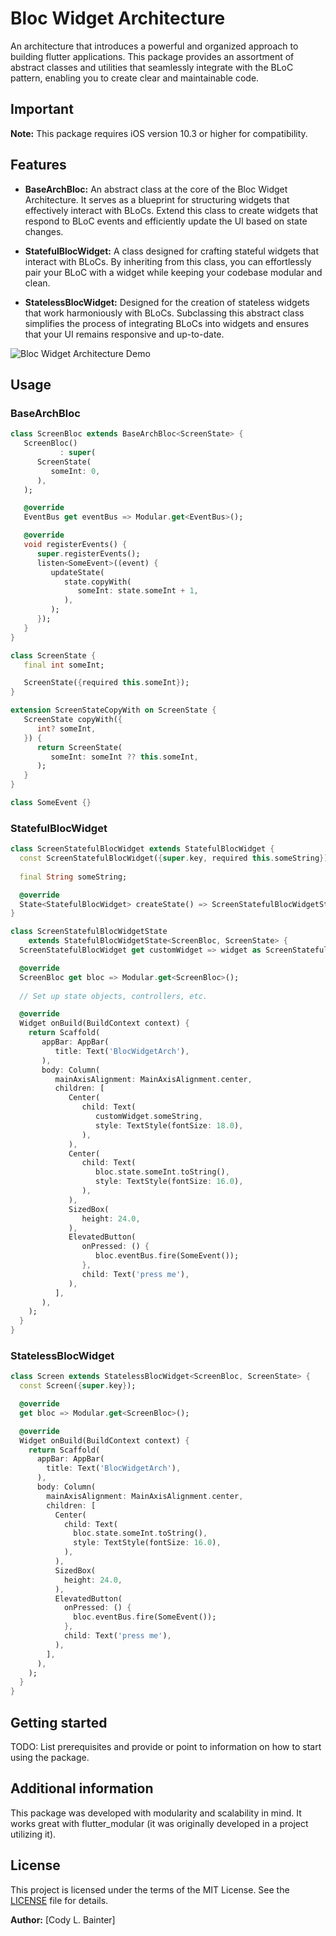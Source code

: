 # Bloc Widget Architecture
An architecture that introduces a powerful and organized approach to 
building flutter applications. This package provides an assortment 
of abstract classes and utilities that seamlessly integrate with the 
BLoC pattern, enabling you to create clear and maintainable code.

## Important
**Note:** This package requires iOS version 10.3 or higher for compatibility.

## Features

- **BaseArchBloc:** An abstract class at the core of the Bloc Widget Architecture. It serves as a blueprint for structuring widgets that effectively interact with BLoCs. Extend this class to create widgets that respond to BLoC events and efficiently update the UI based on state changes.

- **StatefulBlocWidget:** A class designed for crafting stateful widgets that interact with BLoCs. By inheriting from this class, you can effortlessly pair your BLoC with a widget while keeping your codebase modular and clean.

- **StatelessBlocWidget:** Designed for the creation of stateless widgets that work harmoniously with BLoCs. Subclassing this abstract class simplifies the process of integrating BLoCs into widgets and ensures that your UI remains responsive and up-to-date.

![Bloc Widget Architecture Demo](https://user-images.githubusercontent.com/39815310/264117964-70c4edda-da3b-48bf-851a-3d488e35d08b.gif)

## Usage
### BaseArchBloc
```dart
class ScreenBloc extends BaseArchBloc<ScreenState> {
   ScreenBloc()
           : super(
      ScreenState(
         someInt: 0,
      ),
   );

   @override
   EventBus get eventBus => Modular.get<EventBus>();

   @override
   void registerEvents() {
      super.registerEvents();
      listen<SomeEvent>((event) {
         updateState(
            state.copyWith(
               someInt: state.someInt + 1,
            ),
         );
      });
   }
}

class ScreenState {
   final int someInt;

   ScreenState({required this.someInt});
}

extension ScreenStateCopyWith on ScreenState {
   ScreenState copyWith({
      int? someInt,
   }) {
      return ScreenState(
         someInt: someInt ?? this.someInt,
      );
   }
}

class SomeEvent {}
```

### StatefulBlocWidget
```dart
class ScreenStatefulBlocWidget extends StatefulBlocWidget {
  const ScreenStatefulBlocWidget({super.key, required this.someString});
  
  final String someString;

  @override
  State<StatefulBlocWidget> createState() => ScreenStatefulBlocWidgetState();
}

class ScreenStatefulBlocWidgetState
    extends StatefulBlocWidgetState<ScreenBloc, ScreenState> {
  ScreenStatefulBlocWidget get customWidget => widget as ScreenStatefulBlocWidget;

  @override
  ScreenBloc get bloc => Modular.get<ScreenBloc>();
  
  // Set up state objects, controllers, etc.

  @override
  Widget onBuild(BuildContext context) {
    return Scaffold(
       appBar: AppBar(
          title: Text('BlocWidgetArch'),
       ),
       body: Column(
          mainAxisAlignment: MainAxisAlignment.center,
          children: [
             Center(
                child: Text(
                   customWidget.someString,
                   style: TextStyle(fontSize: 18.0),
                ),
             ),
             Center(
                child: Text(
                   bloc.state.someInt.toString(),
                   style: TextStyle(fontSize: 16.0),
                ),
             ),
             SizedBox(
                height: 24.0,
             ),
             ElevatedButton(
                onPressed: () {
                   bloc.eventBus.fire(SomeEvent());
                },
                child: Text('press me'),
             ),
          ],
       ),
    );
  }
}
```

### StatelessBlocWidget
```dart
class Screen extends StatelessBlocWidget<ScreenBloc, ScreenState> {
  const Screen({super.key});

  @override
  get bloc => Modular.get<ScreenBloc>();

  @override
  Widget onBuild(BuildContext context) {
    return Scaffold(
      appBar: AppBar(
        title: Text('BlocWidgetArch'),
      ),
      body: Column(
        mainAxisAlignment: MainAxisAlignment.center,
        children: [
          Center(
            child: Text(
              bloc.state.someInt.toString(),
              style: TextStyle(fontSize: 16.0),
            ),
          ),
          SizedBox(
            height: 24.0,
          ),
          ElevatedButton(
            onPressed: () {
              bloc.eventBus.fire(SomeEvent());
            },
            child: Text('press me'),
          ),
        ],
      ),
    );
  }
}
```

## Getting started

TODO: List prerequisites and provide or point to information on how to
start using the package.

## Additional information
This package was developed with modularity and scalability in mind.
It works great with flutter_modular (it was originally developed in a project utilizing it).



## License

This project is licensed under the terms of the MIT License. See the [LICENSE](LICENSE) file for details.


**Author:** [Cody L. Bainter]